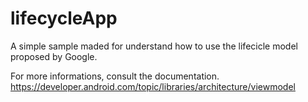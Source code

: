 # lifecycleApp

A simple sample maded for understand how to use the lifecicle model proposed by Google.

For more informations, consult the documentation.
<br>https://developer.android.com/topic/libraries/architecture/viewmodel
